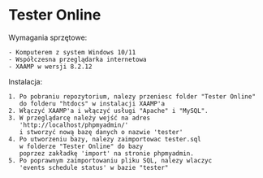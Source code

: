 # Tester Online

Wymagania sprzętowe:
	
	- Komputerem z system Windows 10/11
	- Współczesna przeglądarka internetowa  
	- XAAMP w wersji 8.2.12
	
Instalacja:
	
	1. Po pobraniu repozytorium, nalezy przeniesc folder "Tester Online" 
	   do folderu "htdocs" w instalacji XAAMP'a
	2. Włączyć XAAMP'a i włączyć usługi "Apache" i "MySQL".
	3. W przeglądarcę należy wejść na adres 
	   'http://localhost/phpmyadmin/' 
	   i stworzyć nową bazę danych o nazwie 'tester'
	4. Po utworzeniu bazy, nalezy zaimportowac tester.sql 
	   w folderze "Tester Online" do bazy 
	   poprzez zakładkę 'import' na stronie phpmyadmin.
	5. Po poprawnym zaimportowaniu pliku SQL, nalezy wlaczyc 
	   'events schedule status' w bazie "tester"
	